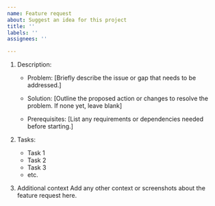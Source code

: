 ```yaml
---
name: Feature request
about: Suggest an idea for this project
title: ''
labels: ''
assignees: ''

---
```


1. Description:

   - Problem:
     [Briefly describe the issue or gap that needs to be addressed.]

   - Solution:
     [Outline the proposed action or changes to resolve the problem. If none yet, leave blank]

   - Prerequisites:
     [List any requirements or dependencies needed before starting.]

2. Tasks:
   - Task 1
   - Task 2
   - Task 3
   - etc.

3. Additional context
Add any other context or screenshots about the feature request here.
